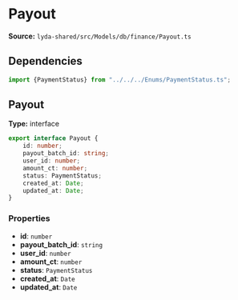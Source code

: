 # Payout

**Source:** `lyda-shared/src/Models/db/finance/Payout.ts`

## Dependencies

```typescript
import {PaymentStatus} from "../../../Enums/PaymentStatus.ts";
```

## Payout

**Type:** interface

```typescript
export interface Payout {
    id: number;
    payout_batch_id: string;
    user_id: number;
    amount_ct: number;
    status: PaymentStatus;
    created_at: Date;
    updated_at: Date;
}
```

### Properties

- **id**: `number`
- **payout_batch_id**: `string`
- **user_id**: `number`
- **amount_ct**: `number`
- **status**: `P​a​y​m​e​n​t​S​t​a​t​u​s`
- **created_at**: `D​a​t​e`
- **updated_at**: `D​a​t​e`

